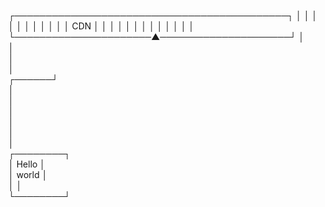 ┌────────────────────────────────────────────┐
│                                            │
│                                            │
│                                            │
│                                            │
│                                            │
│             CDN                            │
│                                            │
│                                            │
│                                            │
│                                            │
│                                            │
│                                            │
└──────────────────────▲─────────────────────┘
                       │                      
                       │                      
                       │                      
                       │                      
                ┌──────┘                      
                │                             
                │                             
                │                             
                │                             
                │                             
                │                             
           ┌────────┐                         
           │ Hello  │                         
           │ world  │                         
           │        │                         
           └────────┘                         